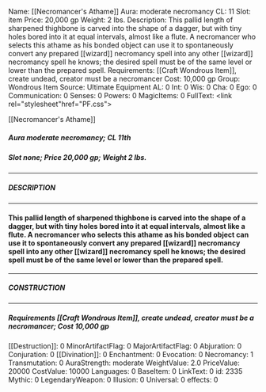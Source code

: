 Name: [[Necromancer's Athame]]
Aura: moderate necromancy
CL: 11
Slot: item
Price: 20,000 gp
Weight: 2 lbs.
Description: This pallid length of sharpened thighbone is carved into the shape of a dagger, but with tiny holes bored into it at equal intervals, almost like a flute. A necromancer who selects this athame as his bonded object can use it to spontaneously convert any prepared [[wizard]] necromancy spell into any other [[wizard]] necromancy spell he knows; the desired spell must be of the same level or lower than the prepared spell.
Requirements: [[Craft Wondrous Item]], create undead, creator must be a necromancer
Cost: 10,000 gp
Group: Wondrous Item
Source: Ultimate Equipment
AL: 0
Int: 0
Wis: 0
Cha: 0
Ego: 0
Communication: 0
Senses: 0
Powers: 0
MagicItems: 0
FullText: <link rel="stylesheet"href="PF.css"><div class="heading"><p class="alignleft">[[Necromancer's Athame]]</p><div style="clear: both;"></div></div><div><h5><b>Aura </b>moderate necromancy; <b>CL </b>11th</h5><h5><b>Slot </b>none; <b>Price </b>20,000 gp; <b>Weight </b>2 lbs.</h5></div><hr/><div><h5><b>DESCRIPTION</b></h5></div><hr/><div><h4><p>This pallid length of sharpened thighbone is carved into the shape of a dagger, but with tiny holes bored into it at equal intervals, almost like a flute. A necromancer who selects this athame as his bonded object can use it to spontaneously convert any prepared [[wizard]] necromancy spell into any other [[wizard]] necromancy spell he knows; the desired spell must be of the same level or lower than the prepared spell.</p></h4></div><hr/><div><h5><b>CONSTRUCTION</b></h5></div><hr/><div><h5><b>Requirements </b>[[Craft Wondrous Item]], <i>create undead</i>, creator must be a necromancer; <b>Cost </b>10,000 gp</h5></div>
[[Destruction]]: 0
MinorArtifactFlag: 0
MajorArtifactFlag: 0
Abjuration: 0
Conjuration: 0
[[Divination]]: 0
Enchantment: 0
Evocation: 0
Necromancy: 1
Transmutation: 0
AuraStrength: moderate
WeightValue: 2.0
PriceValue: 20000
CostValue: 10000
Languages: 0
BaseItem: 0
LinkText: 0
id: 2335
Mythic: 0
LegendaryWeapon: 0
Illusion: 0
Universal: 0
effects: 0
